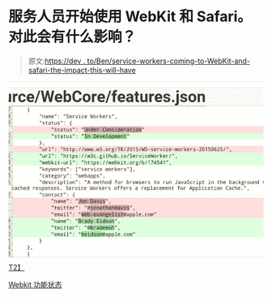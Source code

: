 # 服务人员开始使用 WebKit 和 Safari。对此会有什么影响？

> 原文:[https://dev . to/Ben/service-workers-coming-to-WebKit-and-safari-the-impact-this-will-have](https://dev.to/ben/service-workers-are-coming-to-webkit-and-safari-thoughts-on-the-impact-this-will-have)

[![](img/14d569ee4d091c3b70b51187a1f984dc.png)T2】](https://res.cloudinary.com/practicaldev/image/fetch/s--WCj_z2jl--/c_limit%2Cf_auto%2Cfl_progressive%2Cq_auto%2Cw_880/https://pbs.twimg.com/media/DGSiPAiVYAE1a5A.jpg)

[Webkit 功能状态](https://webkit.org/status/#?search=service%20worker)